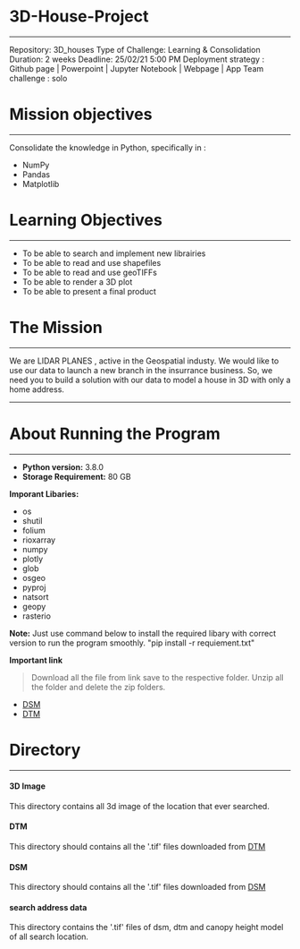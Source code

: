 # 3D-House-Project
---
Repository: 3D_houses
Type of Challenge: Learning & Consolidation
Duration: 2 weeks
Deadline: 25/02/21 5:00 PM
Deployment strategy : Github page | Powerpoint | Jupyter Notebook | Webpage | App
Team challenge : solo

# Mission objectives
---
Consolidate the knowledge in Python, specifically in :

* NumPy
* Pandas
* Matplotlib

# Learning Objectives
---
* To be able to search and implement new librairies
* To be able to read and use shapefiles
* To be able to read and use geoTIFFs
* To be able to render a 3D plot
* To be able to present a final product

# The Mission
---
We are LIDAR PLANES , active in the Geospatial industy. We would like to use our data to launch a new branch in the insurrance business. So, we need you to build a solution with our data to model a house in 3D with only a home address.

---

# About Running the Program
---
* **Python version:** 3.8.0
* **Storage Requirement:** 80 GB 

**Imporant Libaries:**

* os
* shutil
* folium
* rioxarray
* numpy
* plotly
* glob
* osgeo
* pyproj
* natsort
* geopy
* rasterio

**Note:** Just use command below to install the required libary with correct version to run the program smoothly.
"pip install -r requiement.txt"


**Important link**
> Download all the file from link save to the respective folder.
> Unzip all the folder and delete the zip folders.

* [DSM](http://www.geopunt.be/download?container=dhm-vlaanderen-ii-dsm-raster-1m&title=Digitaal%20Hoogtemodel%20Vlaanderen%20II,%20DSM,%20raster,%201m)
* [DTM](http://www.geopunt.be/download?container=dhm-vlaanderen-ii-dtm-raster-1m&title=Digitaal%20Hoogtemodel%20Vlaanderen%20II,%20DTM,%20raster,%201m)


# Directory
---
#### 3D Image
This directory contains all 3d image of the location that ever searched.

#### DTM
This directory should contains all the '.tif' files downloaded from [DTM](http://www.geopunt.be/download?container=dhm-vlaanderen-ii-dtm-raster-1m&title=Digitaal%20Hoogtemodel%20Vlaanderen%20II,%20DTM,%20raster,%201m)

#### DSM
This directory should contains all the '.tif' files downloaded from [DSM](http://www.geopunt.be/download?container=dhm-vlaanderen-ii-dsm-raster-1m&title=Digitaal%20Hoogtemodel%20Vlaanderen%20II,%20DSM,%20raster,%201m)

#### search address data
This directory contains the '.tif' files of dsm, dtm and canopy height model of all search location.


